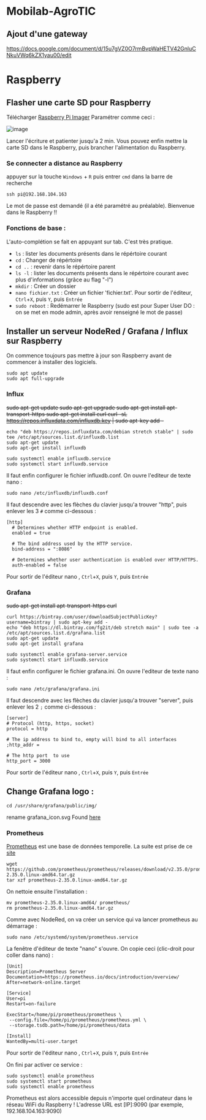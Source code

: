# Mobilab-AgroTIC



## Ajout d'une gateway
https://docs.google.com/document/d/15u7gVZ0O7rmBvpWaHETV42GnluCNkuVWq6kZX1yau00/edit

# Raspberry

## Flasher une carte SD pour Raspberry
Télécharger [Raspberry Pi Imager](https://www.raspberrypi.com/software/)
Paramétrer comme ceci : 

![image](https://user-images.githubusercontent.com/24956276/170987045-2e109392-74fc-4108-ad41-e181b20df4a6.png)

Lancer l'écriture et patienter jusqu'a 2 min. Vous pouvez enfin mettre la carte SD dans le Raspberry, puis brancher l'alimentation du Raspberry.

### Se connecter a distance au Raspberry
appuyer sur la touche ```Windows``` + ```R``` puis entrer ```cmd``` dans la barre de recherche

    ssh pi@192.168.104.163

Le mot de passe est demandé (il a été paramétré au préalable). Bienvenue dans le Raspberry !!

### Fonctions de base : 

L'auto-complétion se fait en appuyant sur tab. C'est très pratique.

 - ```ls``` : lister les documents présents dans le répértoire courant
 - ```cd``` : Changer de répértoire
 - ```cd ..``` : revenir dans le répértoire parent
 - ```ls -l``` : lister les documents présents dans le répértoire courant avec plus d'informations (grâce au flag "-l")
 - ```mkdir``` : Créer un dossier
 - ```nano fichier.txt``` : Créer un fichier 'fichier.txt'. Pour sortir de l'éditeur, ```Ctrl```+```X```, puis ```Y```, puis ```Entrée``` 
 - ```sudo reboot``` : Redémarrer le Raspberry (sudo est pour Super User DO : on se met en mode admin, après avoir renseigné le mot de passe)

## Installer un serveur NodeRed / Grafana / Influx sur Raspberry

On commence toujours pas mettre à jour son Raspberry avant de commencer à installer des logiciels.

    sudo apt update
    sudo apt full-upgrade


### Influx

   ~~sudo apt-get update
    sudo apt-get upgrade
    sudo apt-get install apt-transport-https
    sudo apt-get install curl
    curl -sL https://repos.influxdata.com/influxdb.key | sudo apt-key add -~~
    
    echo "deb https://repos.influxdata.com/debian stretch stable" | sudo tee /etc/apt/sources.list.d/influxdb.list 
    sudo apt-get update
    sudo apt-get install influxdb
    
    sudo systemctl enable influxdb.service
    sudo systemctl start influxdb.service

Il faut enfin configurer le fichier influxdb.conf. On ouvre l'editeur de texte nano :

    sudo nano /etc/influxdb/influxdb.conf

Il faut descendre avec les flèches du clavier jusqu'a trouver "http", puis enlever les 3 ```#``` comme ci-dessous : 


    [http]
      # Determines whether HTTP endpoint is enabled.
      enabled = true

      # The bind address used by the HTTP service.
      bind-address = ":8086"

      # Determines whether user authentication is enabled over HTTP/HTTPS.
      auth-enabled = false
 
Pour sortir de l'éditeur nano , ```Ctrl```+```X```, puis ```Y```, puis ```Entrée```

### Grafana

 ~~sudo apt-get install apt-transport-https curl~~
 
    curl https://bintray.com/user/downloadSubjectPublicKey?username=bintray | sudo apt-key add -
    echo "deb https://dl.bintray.com/fg2it/deb stretch main" | sudo tee -a /etc/apt/sources.list.d/grafana.list
    sudo apt-get update
    sudo apt-get install grafana
    
    sudo systemctl enable grafana-server.service 
    sudo systemctl start influxdb.service

Il faut enfin configurer le fichier grafana.ini. On ouvre l'editeur de texte nano :

    sudo nano /etc/grafana/grafana.ini

Il faut descendre avec les flèches du clavier jusqu'a trouver "server", puis enlever les 2 ```;``` comme ci-dessous : 
    
    [server]
    # Protocol (http, https, socket)
    protocol = http

    # The ip address to bind to, empty will bind to all interfaces
    ;http_addr =

    # The http port  to use
    http_port = 3000
 
Pour sortir de l'éditeur nano , ```Ctrl```+```X```, puis ```Y```, puis ```Entrée```

## Change Grafana logo : 
```
cd /usr/share/grafana/public/img/
```
rename grafana_icon.svg
Found [here](https://community.grafana.com/t/how-can-i-customize-login-page/17441/4)

### Prometheus

[Prometheus](https://prometheus.io/download/) est une base de données temporelle. La suite est prise de ce [site](https://pimylifeup.com/raspberry-pi-prometheus/)

    wget https://github.com/prometheus/prometheus/releases/download/v2.35.0/prometheus-2.35.0.linux-amd64.tar.gz
    tar xzf prometheus-2.35.0.linux-amd64.tar.gz
    
 On nettoie ensuite l'installation :
 
    mv prometheus-2.35.0.linux-amd64/ prometheus/
    rm prometheus-2.35.0.linux-amd64.tar.gz
 
 Comme avec NodeRed, on va créer un service qui va lancer prometheus au démarrage :
 
    sudo nano /etc/systemd/system/prometheus.service   
    
 La fenêtre d'éditeur de texte "nano" s'ouvre. On copie ceci (clic-droit pour coller dans nano) :
 
 ```
[Unit]
Description=Prometheus Server
Documentation=https://prometheus.io/docs/introduction/overview/
After=network-online.target

[Service]
User=pi
Restart=on-failure

ExecStart=/home/pi/prometheus/prometheus \
  --config.file=/home/pi/prometheus/prometheus.yml \
  --storage.tsdb.path=/home/pi/prometheus/data

[Install]
WantedBy=multi-user.target
```

Pour sortir de l'éditeur nano , ```Ctrl```+```X```, puis ```Y```, puis ```Entrée```

On fini par activer ce service : 

    sudo systemctl enable prometheus
    sudo systemctl start prometheus
    sudo systemctl enable prometheus

Prometheus est alors accessible depuis n'importe quel ordinateur dans le réseau WiFi du Raspberry ! 
L'adresse URL est [IP]:9090 (par exemple, 192.168.104.163:9090)
